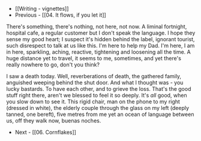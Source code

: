 - [[Writing - vignettes]]
- Previous - [[04. It flows, if you let it]]

There's something, there's nothing, not here, not now. A liminal fortnight, hospital cafe, a regular customer but I don't speak the language. I hope they sense my good heart; I suspect it's hidden behind the label, ignorant tourist, such disrespect to talk at us like this. I'm here to help my Dad. I'm here, I am in here, sparkling, aching, reactive, tightening and loosening all the time. A huge distance yet to travel, it seems to me, sometimes, and yet there's really nowhere to go, don't you think? 

I saw a death today. Well, reverberations of death, the gathered family, anguished weeping behind the shut door. And what I thought was - you lucky bastards. To have each other, and to grieve the loss. That's the good stuff right there, aren't we blessed to feel it so deeply. It's *all* good, when you slow down to see it. This rigid chair, man on the phone to my right (dressed in white), the elderly couple through the glass on my left (deeply tanned, one bereft), five metres from me yet an ocean of language between us, off they walk now, buenas noches. 

- Next - [[06. Cornflakes]]